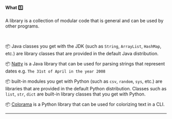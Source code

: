 <link rel="stylesheet" href="{{baseUrl}}/css/textbook.css">

<div class="website-content">

<div id="title">

#### What :one:

</div>

<div id="body">

A library is a collection of modular code that is general and can be used by other programs.

<tip-box>

<tabs> 
  <tab header="Java">

:package: Java classes you get with the JDK (such as `String`, `ArrayList`, `HashMap`, etc.) are library classes that are provided in the default Java distribution.

:package: [Natty](https://github.com/joestelmach/natty) is a Java library that can be used for parsing strings that represent dates e.g. `The 31st of April in the year 2008`
  </tab>
  <tab header="Python">

:package: built-in modules you get with Python (such as `csv`, `random`, `sys`, etc.) are libraries that are provided in the default Python distribution. Classes such as `list`, `str`, `dict` are built-in library classes that you get with Python.

:package: [Colorama](https://pypi.python.org/pypi/colorama) is a Python library that can be used for colorizing text in a CLI.

</tab>
</tabs><hr>


</tip-box>

</div>

<div id="extras">
</div>

</div>
